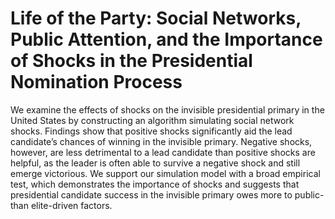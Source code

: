# Life of the Party: Social Networks, Public Attention, and the Importance of Shocks in the Presidential Nomination Process

We examine the effects of shocks on the invisible presidential primary in the United States by constructing an algorithm simulating social network shocks.  Findings show that positive shocks significantly aid the lead candidate’s chances of winning in the invisible primary.  Negative shocks, however, are less detrimental to a lead candidate than positive shocks are helpful, as the leader is often able to survive a negative shock and still emerge victorious.  We support our simulation model with a broad empirical test, which demonstrates the importance of shocks and suggests that presidential candidate success in the invisible primary owes more to public- than elite-driven factors.
